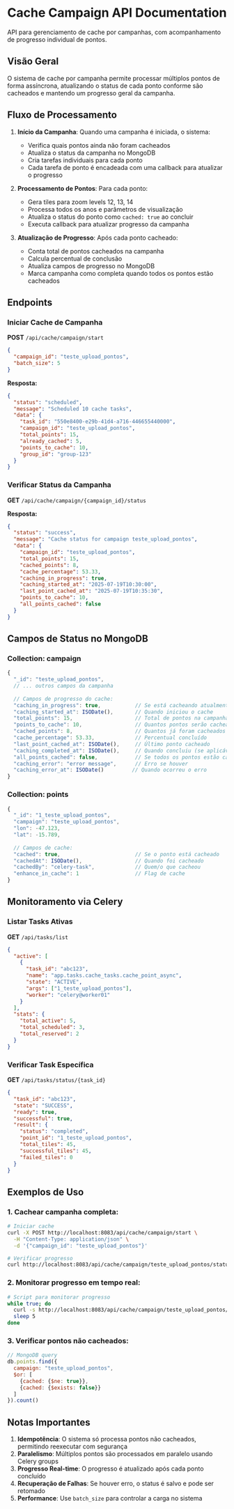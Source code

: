 # Cache Campaign API Documentation

API para gerenciamento de cache por campanhas, com acompanhamento de progresso individual de pontos.

## Visão Geral

O sistema de cache por campanha permite processar múltiplos pontos de forma assíncrona, atualizando o status de cada ponto conforme são cacheados e mantendo um progresso geral da campanha.

## Fluxo de Processamento

1. **Início da Campanha**: Quando uma campanha é iniciada, o sistema:
   - Verifica quais pontos ainda não foram cacheados
   - Atualiza o status da campanha no MongoDB
   - Cria tarefas individuais para cada ponto
   - Cada tarefa de ponto é encadeada com uma callback para atualizar o progresso

2. **Processamento de Pontos**: Para cada ponto:
   - Gera tiles para zoom levels 12, 13, 14
   - Processa todos os anos e parâmetros de visualização
   - Atualiza o status do ponto como `cached: true` ao concluir
   - Executa callback para atualizar progresso da campanha

3. **Atualização de Progresso**: Após cada ponto cacheado:
   - Conta total de pontos cacheados na campanha
   - Calcula percentual de conclusão
   - Atualiza campos de progresso no MongoDB
   - Marca campanha como completa quando todos os pontos estão cacheados

## Endpoints

### Iniciar Cache de Campanha

**POST** `/api/cache/campaign/start`

```json
{
  "campaign_id": "teste_upload_pontos",
  "batch_size": 5
}
```

**Resposta:**
```json
{
  "status": "scheduled",
  "message": "Scheduled 10 cache tasks",
  "data": {
    "task_id": "550e8400-e29b-41d4-a716-446655440000",
    "campaign_id": "teste_upload_pontos",
    "total_points": 15,
    "already_cached": 5,
    "points_to_cache": 10,
    "group_id": "group-123"
  }
}
```

### Verificar Status da Campanha

**GET** `/api/cache/campaign/{campaign_id}/status`

**Resposta:**
```json
{
  "status": "success",
  "message": "Cache status for campaign teste_upload_pontos",
  "data": {
    "campaign_id": "teste_upload_pontos",
    "total_points": 15,
    "cached_points": 8,
    "cache_percentage": 53.33,
    "caching_in_progress": true,
    "caching_started_at": "2025-07-19T10:30:00",
    "last_point_cached_at": "2025-07-19T10:35:30",
    "points_to_cache": 10,
    "all_points_cached": false
  }
}
```

## Campos de Status no MongoDB

### Collection: campaign

```javascript
{
  "_id": "teste_upload_pontos",
  // ... outros campos da campanha
  
  // Campos de progresso do cache:
  "caching_in_progress": true,           // Se está cacheando atualmente
  "caching_started_at": ISODate(),       // Quando iniciou o cache
  "total_points": 15,                    // Total de pontos na campanha
  "points_to_cache": 10,                 // Quantos pontos serão cacheados nesta execução
  "cached_points": 8,                    // Quantos já foram cacheados
  "cache_percentage": 53.33,             // Percentual concluído
  "last_point_cached_at": ISODate(),     // Último ponto cacheado
  "caching_completed_at": ISODate(),     // Quando concluiu (se aplicável)
  "all_points_cached": false,            // Se todos os pontos estão cacheados
  "caching_error": "error message",      // Erro se houver
  "caching_error_at": ISODate()         // Quando ocorreu o erro
}
```

### Collection: points

```javascript
{
  "_id": "1_teste_upload_pontos",
  "campaign": "teste_upload_pontos",
  "lon": -47.123,
  "lat": -15.789,
  
  // Campos de cache:
  "cached": true,                        // Se o ponto está cacheado
  "cachedAt": ISODate(),                 // Quando foi cacheado
  "cachedBy": "celery-task",             // Quem/o que cacheou
  "enhance_in_cache": 1                  // Flag de cache
}
```

## Monitoramento via Celery

### Listar Tasks Ativas

**GET** `/api/tasks/list`

```json
{
  "active": [
    {
      "task_id": "abc123",
      "name": "app.tasks.cache_tasks.cache_point_async",
      "state": "ACTIVE",
      "args": ["1_teste_upload_pontos"],
      "worker": "celery@worker01"
    }
  ],
  "stats": {
    "total_active": 5,
    "total_scheduled": 3,
    "total_reserved": 2
  }
}
```

### Verificar Task Específica

**GET** `/api/tasks/status/{task_id}`

```json
{
  "task_id": "abc123",
  "state": "SUCCESS",
  "ready": true,
  "successful": true,
  "result": {
    "status": "completed",
    "point_id": "1_teste_upload_pontos",
    "total_tiles": 45,
    "successful_tiles": 45,
    "failed_tiles": 0
  }
}
```

## Exemplos de Uso

### 1. Cachear campanha completa:
```bash
# Iniciar cache
curl -X POST http://localhost:8083/api/cache/campaign/start \
  -H "Content-Type: application/json" \
  -d '{"campaign_id": "teste_upload_pontos"}'

# Verificar progresso
curl http://localhost:8083/api/cache/campaign/teste_upload_pontos/status
```

### 2. Monitorar progresso em tempo real:
```bash
# Script para monitorar progresso
while true; do
  curl -s http://localhost:8083/api/cache/campaign/teste_upload_pontos/status | jq .data.cache_percentage
  sleep 5
done
```

### 3. Verificar pontos não cacheados:
```javascript
// MongoDB query
db.points.find({
  campaign: "teste_upload_pontos",
  $or: [
    {cached: {$ne: true}},
    {cached: {$exists: false}}
  ]
}).count()
```

## Notas Importantes

1. **Idempotência**: O sistema só processa pontos não cacheados, permitindo reexecutar com segurança
2. **Paralelismo**: Múltiplos pontos são processados em paralelo usando Celery groups
3. **Progresso Real-time**: O progresso é atualizado após cada ponto concluído
4. **Recuperação de Falhas**: Se houver erro, o status é salvo e pode ser retomado
5. **Performance**: Use `batch_size` para controlar a carga no sistema